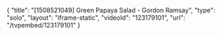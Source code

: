 {
    "title": "[1508521049] Green Papaya Salad - Gordon Ramsay",
    "type": "solo",
    "layout": "iframe-static",
    "videoId": "123179101",
    "url": "\/tvpembed\/123179101"
}